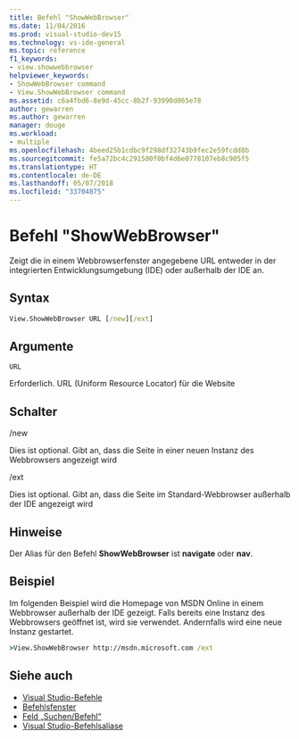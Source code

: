 ```yaml
---
title: Befehl "ShowWebBrowser"
ms.date: 11/04/2016
ms.prod: visual-studio-dev15
ms.technology: vs-ide-general
ms.topic: reference
f1_keywords:
- view.showwebbrowser
helpviewer_keywords:
- ShowWebBrowser command
- View.ShowWebBrowser command
ms.assetid: c6a4fbd6-8e9d-45cc-8b2f-93990d065e78
author: gewarren
ms.author: gewarren
manager: douge
ms.workload:
- multiple
ms.openlocfilehash: 4beed25b1cdbc9f298df32743b9fec2e59fcdd8b
ms.sourcegitcommit: fe5a72bc4c291500f0bf4d6e0778107eb8c905f5
ms.translationtype: HT
ms.contentlocale: de-DE
ms.lasthandoff: 05/07/2018
ms.locfileid: "33704875"
---
```

# <a name="showwebbrowser-command"></a>Befehl "ShowWebBrowser"
Zeigt die in einem Webbrowserfenster angegebene URL entweder in der integrierten Entwicklungsumgebung (IDE) oder außerhalb der IDE an.

## <a name="syntax"></a>Syntax

```cmd
View.ShowWebBrowser URL [/new][/ext]
```

## <a name="arguments"></a>Argumente
 `URL`

 Erforderlich. URL (Uniform Resource Locator) für die Website

## <a name="switches"></a>Schalter
 /new

 Dies ist optional. Gibt an, dass die Seite in einer neuen Instanz des Webbrowsers angezeigt wird

 /ext

 Dies ist optional. Gibt an, dass die Seite im Standard-Webbrowser außerhalb der IDE angezeigt wird

## <a name="remarks"></a>Hinweise
 Der Alias für den Befehl **ShowWebBrowser** ist **navigate** oder **nav**.

## <a name="example"></a>Beispiel
 Im folgenden Beispiel wird die Homepage von MSDN Online in einem Webbrowser außerhalb der IDE gezeigt. Falls bereits eine Instanz des Webbrowsers geöffnet ist, wird sie verwendet. Andernfalls wird eine neue Instanz gestartet.

```cmd
>View.ShowWebBrowser http://msdn.microsoft.com /ext
```

## <a name="see-also"></a>Siehe auch

- [Visual Studio-Befehle](../../ide/reference/visual-studio-commands.md)
- [Befehlsfenster](../../ide/reference/command-window.md)
- [Feld „Suchen/Befehl“](../../ide/find-command-box.md)
- [Visual Studio-Befehlsaliase](../../ide/reference/visual-studio-command-aliases.md)